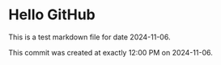 # Hello GitHub
This is a test markdown file for date 2024-11-06.

This commit was created at exactly 12:00 PM on 2024-11-06.

